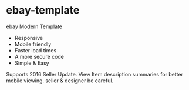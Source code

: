 # ebay-template
ebay Modern Template  
  
* Responsive
* Mobile friendly
* Faster load times
* A more secure code
* Simple & Easy

Supports 2016 Seller Update.
View Item description summaries for better mobile viewing.
seller & designer be careful.
